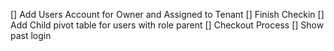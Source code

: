 [] Add Users Account for Owner and Assigned to Tenant
[] Finish Checkin
[] Add Child pivot table for users with role parent
[] Checkout Process
[] Show past login